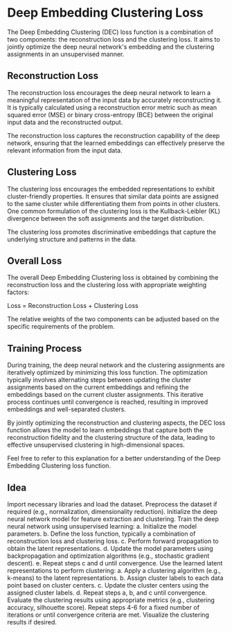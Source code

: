 # Deep Embedding Clustering Loss

The Deep Embedding Clustering (DEC) loss function is a combination of two components: the reconstruction loss and the clustering loss. It aims to jointly optimize the deep neural network's embedding and the clustering assignments in an unsupervised manner.

## Reconstruction Loss

The reconstruction loss encourages the deep neural network to learn a meaningful representation of the input data by accurately reconstructing it. It is typically calculated using a reconstruction error metric such as mean squared error (MSE) or binary cross-entropy (BCE) between the original input data and the reconstructed output.

The reconstruction loss captures the reconstruction capability of the deep network, ensuring that the learned embeddings can effectively preserve the relevant information from the input data.

## Clustering Loss

The clustering loss encourages the embedded representations to exhibit cluster-friendly properties. It ensures that similar data points are assigned to the same cluster while differentiating them from points in other clusters. One common formulation of the clustering loss is the Kullback-Leibler (KL) divergence between the soft assignments and the target distribution.

The clustering loss promotes discriminative embeddings that capture the underlying structure and patterns in the data.

## Overall Loss

The overall Deep Embedding Clustering loss is obtained by combining the reconstruction loss and the clustering loss with appropriate weighting factors:

Loss = Reconstruction Loss + Clustering Loss

The relative weights of the two components can be adjusted based on the specific requirements of the problem.

## Training Process

During training, the deep neural network and the clustering assignments are iteratively optimized by minimizing this loss function. The optimization typically involves alternating steps between updating the cluster assignments based on the current embeddings and refining the embeddings based on the current cluster assignments. This iterative process continues until convergence is reached, resulting in improved embeddings and well-separated clusters.

By jointly optimizing the reconstruction and clustering aspects, the DEC loss function allows the model to learn embeddings that capture both the reconstruction fidelity and the clustering structure of the data, leading to effective unsupervised clustering in high-dimensional spaces.

Feel free to refer to this explanation for a better understanding of the Deep Embedding Clustering loss function.

## Idea

Import necessary libraries and load the dataset.
Preprocess the dataset if required (e.g., normalization, dimensionality reduction).
Initialize the deep neural network model for feature extraction and clustering.
Train the deep neural network using unsupervised learning:
a. Initialize the model parameters.
b. Define the loss function, typically a combination of reconstruction loss and clustering loss.
c. Perform forward propagation to obtain the latent representations.
d. Update the model parameters using backpropagation and optimization algorithms (e.g., stochastic gradient descent).
e. Repeat steps c and d until convergence.
Use the learned latent representations to perform clustering:
a. Apply a clustering algorithm (e.g., k-means) to the latent representations.
b. Assign cluster labels to each data point based on cluster centers.
c. Update the cluster centers using the assigned cluster labels.
d. Repeat steps a, b, and c until convergence.
Evaluate the clustering results using appropriate metrics (e.g., clustering accuracy, silhouette score).
Repeat steps 4-6 for a fixed number of iterations or until convergence criteria are met.
Visualize the clustering results if desired.
